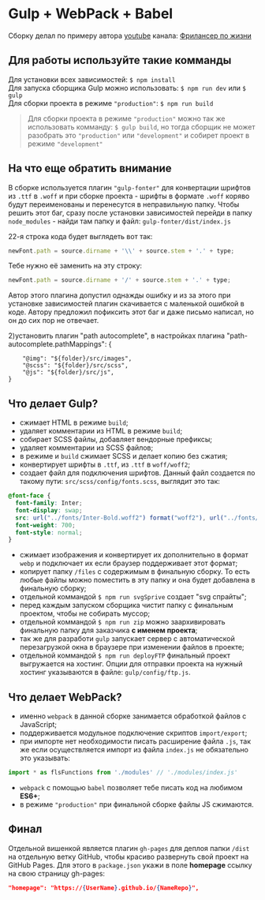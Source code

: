 # Gulp + WebPack + Babel

Сборку делал по примеру автора [youtube](https://www.youtube.com/watch?v=jU88mLuLWlk) канала: [Фрилансер по жизни](https://www.youtube.com/c/FreelancerLifeStyle)  

## Для работы используйте такие комманды

Для установки всех зависимостей: `$ npm install`  
Для запуска сборщика Gulp можно использовать: `$ npm run dev` или `$ gulp`  
Для сборки проекта в режиме `"production"`: `$ npm run build`
> Для сборки проекта в режиме `"production"` можно так же использовать комманду: `$ gulp build`, но тогда сборщик не может разобрать это `"production"` или `"development"` и собирет проект в режиме `"development"`

## На что еще обратить внимание

В сборке используется плагин `"gulp-fonter"` для конвертации шрифтов из `.ttf` в `.woff` и при сборке проекта - шрифты в формате `.woff` коряво будут переименованы и перенесутся в неправильную папку. Чтобы решить этот баг, сразу после установки зависимостей перейди в папку `node_modules` - найди там папку и файл: `gulp-fonter/dist/index.js`

22-я строка кода будет выглядеть вот так:

```javascript
newFont.path = source.dirname + '\\' + source.stem + '.' + type;
```

Тебе нужно её заменить на эту строку:

```javascript
newFont.path = source.dirname + '/' + source.stem + '.' + type;
```

Автор этого плагина допустил однажды ошибку и из за этого при установке зависимостей плагин скачивается с маленькой ошибкой в коде. Автору предложил пофиксить этот баг и даже письмо написал, но он до сих пор не отвечает.

2)установить плагин "path autocomplete", в настройках плагина "path-autocomplete.pathMappings": {

        "@img": "${folder}/src/images",
        "@scss": "${folder}/src/scss",
        "@js": "${folder}/src/js",
    }

## Что делает Gulp?

* сжимает HTML в режиме `build`;
* удаляет комментарии из HTML в режиме `build`;
* собирает SCSS файлы, добавляет вендорные префиксы;
* удаляет комментарии из SCSS файлов;
* в режиме и `build` сжимает SCSS и делает копию без сжатия;
* конвертирует шрифты в `.ttf`, из `.ttf` в `woff/woff2`;
* создает файл для подключения шрифтов. Данный файл создается по такому пути: `src/scss/config/fonts.scss`, выглядит это так:

```scss
@font-face {
  font-family: Inter;
  font-display: swap;
  src: url("../fonts/Inter-Bold.woff2") format("woff2"), url("../fonts/Inter-Bold.woff") format("woff");
  font-weight: 700;
  font-style: normal;
}
```

* сжимает изображения и конвертирует их дополнительно в формат `webp` и подключает их если браузер поддерживает этот формат;
* копирует папку `/files` с содержимым в финальную сборку. То есть любые файлы можно поместить в эту папку и она будет добавлена в финальную сборку;
* отдельной коммандой `$ npm run svgSprive` cоздает "svg cпрайты";
* перед каждым запуском сборщика чистит папку с финальным проектом, чтобы не собирать муссор;
* отдельной коммандой `$ npm run zip` можно заархивировать финальную папку для заказчика __с именем проекта__;
* так же для разработи `gulp` запускает сервер с автоматической перезагрузкой окна в браузере при изменении файлов в проекте;
* отдельной коммандой `$ npm run deployFTP` финальный проект выгружается на хостинг. Опции для отправки проекта на нужный хостинг указываются в файле: `gulp/config/ftp.js`.

## Что делает WebPack?

* именно `webpack` в данной сборке занимается обработкой файлов c JavaScript;
* поддерживается модульное подключение скриптов `import/export`;
* при импорте нет необходимости писать расширение файла `.js`, так же если осуществляется импорт из файла `index.js` не обязательно это указывать:

```javascript
import * as flsFunctions from './modules' // './modules/index.js'
```

* `webpack` c помощью `babel` позволяет тебе писать код на любимом __ES6+__;
* в режиме `"production"` при финальной сборке файлы JS сжимаются.

## Финал

Отдельной вишенкой является плагин `gh-pages` для деплоя папки `/dist` на отдельную ветку GitHub, чтобы красиво развернуть свой проект на GitHub Pages. Для этого в `package.json` укажи в поле __homepage__ ссылку на свою страницу gh-pages:

```json
"homepage": "https://{UserName}.github.io/{NameRepo}",
```
